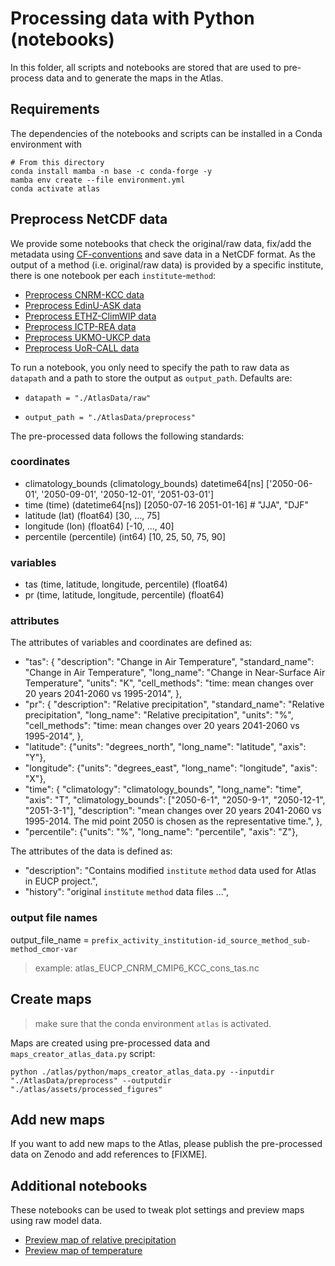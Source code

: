 # Processing data with Python (notebooks)

In this folder, all scripts and notebooks are stored that are used to pre-process
data and to generate the maps in the Atlas.

## Requirements

The dependencies of the notebooks and scripts can be installed in a Conda environment with

```shell
# From this directory
conda install mamba -n base -c conda-forge -y
mamba env create --file environment.yml
conda activate atlas
```

## Preprocess NetCDF data

We provide some notebooks that check the original/raw data, fix/add the metadata
using
[CF-conventions](https://cfconventions.org/Data/cf-conventions/cf-conventions-1.9/cf-conventions.html)
and save data in a NetCDF format. As the output of a method (i.e.
original/raw data) is provided by a specific institute, there is one notebook
per each `institute`-`method`:

- [Preprocess CNRM-KCC data](cleanup_CNRM_KCC_atlas_netcdf.ipynb)
- [Preprocess EdinU-ASK data](cleanup_EdinU_ASK_atlas_netcdf.ipynb)
- [Preprocess ETHZ-ClimWIP data](cleanup_ETHZ_ClimWIP_atlas_netcdf.ipynb)
- [Preprocess ICTP-REA data](cleanup_ICTP_REA_atlas_netcdf.ipynb)
- [Preprocess UKMO-UKCP data](cleanup_UKMO_UKCP_atlas_netcdf.ipynb)
- [Preprocess UoR-CALL data](cleanup_UoR_CALL_atlas_netcdf.ipynb)

To run a notebook, you only need to specify the path to raw data as `datapath`
and a path to store the output as `output_path`. Defaults are:

- `datapath = "./AtlasData/raw"`

- `output_path = "./AtlasData/preprocess"`

The pre-processed data follows the following standards:

### coordinates

- climatology_bounds (climatology_bounds) datetime64[ns] ['2050-06-01', '2050-09-01', '2050-12-01', '2051-03-01']
- time (time) (datetime64[ns]) [2050-07-16 2051-01-16] # "JJA", "DJF"
- latitude (lat) (float64) [30, ..., 75]
- longitude (lon) (float64) [-10, ..., 40]
- percentile (percentile) (int64) [10, 25, 50, 75, 90]

### variables

- tas (time, latitude, longitude, percentile) (float64)
- pr (time, latitude, longitude, percentile) (float64)

### attributes

The attributes of variables and coordinates are defined as:

- "tas": {
    "description": "Change in Air Temperature",
    "standard_name": "Change in Air Temperature",
    "long_name": "Change in Near-Surface Air Temperature",
    "units": "K", 
    "cell_methods": "time: mean changes over 20 years 2041-2060 vs 1995-2014",
},
- "pr": {
    "description": "Relative precipitation",
    "standard_name": "Relative precipitation",
    "long_name": "Relative precipitation",
    "units": "%",  
    "cell_methods": "time: mean changes over 20 years 2041-2060 vs 1995-2014",
},
- "latitude": {"units": "degrees_north", "long_name": "latitude", "axis": "Y"},
- "longitude": {"units": "degrees_east", "long_name": "longitude", "axis": "X"},
- "time": {
    "climatology": "climatology_bounds",
    "long_name": "time",
    "axis": "T",
    "climatology_bounds": ["2050-6-1", "2050-9-1", "2050-12-1", "2051-3-1"],
    "description": "mean changes over 20 years 2041-2060 vs 1995-2014. The mid point 2050 is chosen as the representative time.",
},
- "percentile": {"units": "%", "long_name": "percentile", "axis": "Z"},

The attributes of the data is defined as:

- "description": "Contains modified `institute` `method` data used for Atlas in EUCP project.",
- "history": "original `institute` `method` data files ...",

### output file names

output_file_name = `prefix_activity_institution-id_source_method_sub-method_cmor-var`

> example: atlas_EUCP_CNRM_CMIP6_KCC_cons_tas.nc


## Create maps

> make sure that the conda environment `atlas` is activated.

Maps are created using pre-processed data and `maps_creator_atlas_data.py` script:

```shell
python ./atlas/python/maps_creator_atlas_data.py --inputdir "./AtlasData/preprocess" --outputdir "./atlas/assets/processed_figures"
```

## Add new maps

If you want to add new maps to the Atlas, please publish the pre-processed data on
Zenodo and add references to [FIXME].

## Additional notebooks

These notebooks can be used to tweak plot settings and preview maps using raw
model data.

- [Preview map of relative precipitation](maps_prototype_prec.ipynb)
- [Preview map of temperature](maps_prototype_tas.ipynb)
